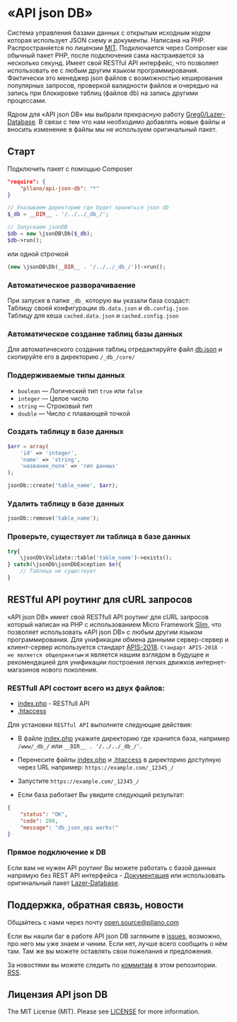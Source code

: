 # «API json DB»
Система управления базами данных с открытым исходным кодом которая использует JSON схему и документы. Написана на PHP. Распространяется по лицензии [MIT](https://opensource.org/licenses/MIT). Подключается через Composer как обычный пакет PHP, после подключения сама настраивается за несколько секунд. Имеет свой RESTful API интерфейс, что позволяет использовать ее с любым другим языком программирования. Фактически это менеджер json файлов с возможностью кеширования популярных запросов, проверкой валидности файлов и очередью на запись при блокировке таблиц (файлов db) на запись другими процессами. 

Ядром для «API json DB» мы выбрали прекрасную работу [Greg0/Lazer-Database](https://github.com/Greg0/Lazer-Database/). 
В связи с тем что нам необходимо добавлять новые файлы и вносить изменение в файлы мы не используем оригинальный пакет.

## Старт
Подключить пакет с помощью Composer
```json
"require": {
	"pllano/api-json-db": "*"
}
```
```php
// Указываем директорию где будет храниться json db
$_db = __DIR__ . '/../../_db_/';

// Запускаем jsonDB
$db = new \jsonDB\Db($_db);
$db->run();
```
или одной строчкой
```php
(new \jsonDB\Db(__DIR__ . '/../../_db_/'))->run();
```
### Автоматическое разворачиваение
При запуске в папке `_db_` которую вы указали база создаст:   
Таблицу своей конфигурации `db.data.json` и `db.config.json`   
Таблицу для кеша `cached.data.json` и `cached.config.json`  

### Автоматическое создание таблиц базы данных
Для автоматического создания таблиц отредактируйте файл [db.json](https://github.com/pllano/api-json-db/blob/master/_db_/core/db.json) и скопируйте его в директорию `/_db_/core/`	 

### Поддерживаемые типы данных
- `boolean` — Логический тип `true` или `false`
- `integer` — Целое число	
- `string` — Строковый тип
- `double` — Число с плавающей точкой
### Создать таблицу в базе данных
```php
$arr = array(
    'id' => 'integer',
    'name' => 'string',
    'название_поля' => 'тип данных'
);

jsonDb::create('table_name', $arr);
```	
### Удалить таблицу в базе данных
```php
jsonDb::remove('table_name');
```

### Проверьте, существует ли таблица в базе данных
```php
try{
    \jsonDb\Validate::table('table_name')->exists();
} catch(\jsonDb\jsonDbException $e){
    // Таблица не существует
}
```
## RESTful API роутинг для cURL запросов
«API json DB» имеет свой RESTfull API роутинг для cURL запросов который написан на PHP с использованием Micro Framework [Slim](https://github.com/slimphp), что позволяет использовать «API json DB» с любым другим языком программирования. Для унификации обмена данными сервер-сервер и клиент-сервер используется стандарт [APIS-2018](https://github.com/pllano/APIS-2018/). `Стандарт APIS-2018 - не является общепринятым` и является нашим взглядом в будущее и рекомендацией для унификации построения легких движков интернет-магазинов нового поколения.

### RESTfull API состоит всего из двух файлов:
- [index.php](https://github.com/pllano/api-json-db/blob/master/api/index.php) - RESTfull API
- [.htaccess](https://github.com/pllano/api-json-db/blob/master/api/.htaccess)

Для установки `RESTful API` выполните следующие действия:

- В файле [index.php](https://github.com/pllano/api-json-db/blob/master/api/index.php) укажите директорию где хранится база, например `/www/_db_/` или `__DIR__ . '/../../_db_/'`.

- Перенесите файлы [index.php](https://github.com/pllano/api-json-db/blob/master/api/index.php) и [.htaccess](https://github.com/pllano/api-json-db/blob/master/api/.htaccess) в директорию доступную через URL например: `https://example.com/_12345_/`

- Запустите `https://example.com/_12345_/`		
- Если база работает Вы увидите следующий результат:
```json
{
    "status": "OK",
    "code": 200,
    "message": "db_json_api works!"
}
```
### Прямое подключение к DB
Если вам не нужен API роутинг Вы можете работать с базой данных напрямую без REST API интерфейса - [Документация](https://github.com/pllano/api-json-db/blob/master/db.md) или использовать оригинальный пакет [Lazer-Database](https://github.com/Greg0/Lazer-Database/).

<a name="feedback"></a>
## Поддержка, обратная связь, новости

Общайтесь с нами через почту open.source@pllano.com

Если вы нашли баг в работе API json DB загляните в
[issues](https://github.com/pllano/api-json-db/issues), возможно, про него мы уже знаем и
чиним. Если нет, лучше всего сообщить о нём там. Там же вы можете оставлять свои
пожелания и предложения.

За новостями вы можете следить по
[коммитам](https://github.com/pllano/api-json-db/commits/master) в этом репозитории.
[RSS](https://github.com/pllano/api-json-db/commits/master.atom).

Лицензия API json DB
-------

The MIT License (MIT). Please see [LICENSE](LICENSE.md) for more information.

